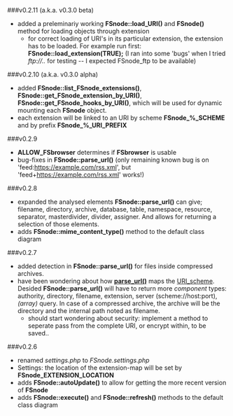###v0.2.11 (a.k.a. v0.3.0 beta)
- added a preleminariy working **FSnode::load_URI()** and **FSnode()** method for loading objects through extension
	- for correct loading of URI's in its particular extension, the extension has to be loaded. For example run first: **FSnode::load_extension(TRUE);** (I ran into some 'bugs' when I tried *ftp://..* for testing -- I expected FSnode_ftp to be available)

###v0.2.10 (a.k.a. v0.3.0 alpha)
- added **FSnode::list_FSnode_extensions()**, **FSnode::get_FSnode_extension_by_URI()**, **FSnode::get_FSnode_hooks_by_URI()**, which will be used for dynamic mounting each **FSnode** object.
- each extension will be linked to an URI by scheme **FSnode_%_SCHEME** and by prefix **FSnode_%_URI_PREFIX**

###v0.2.9
- **ALLOW_FSbrowser** determines if **FSbrowser** is usable
- bug-fixes in **FSnode::parse_url()** (only remaining known bug is on 'feed:https://example.com/rss.xml', but 'feed+https://example.com/rss.xml' works!)

###v0.2.8
- expanded the analysed elements **FSnode::parse_url()** can give; filename, directory, archive, database, table, namespace, resource, separator, masterdivider, divider, assigner. And allows for returning a selection of those elements.
- adds **FSnode::mime_content_type()** method to the default class diagram

###v0.2.7
- added detection in **FSnode::parse_url()** for files inside compressed archives.
- have been wondering about how **[parse_url()](http://php.net/parse_url)** maps the [URI_scheme](http://en.wikipedia.org/wiki/URI_scheme#Examples). Desided **FSnode::parse_url()** will have to return more *component* types: authority, directory, filename, extension, server (scheme://host:port), *(array)* query. In case of a compressed archive, the archive will be the directory and the internal path noted as filename.
	- should start wondering about security: implement a method to seperate pass from the complete URI, or encrypt within, to be saved..

###v0.2.6
- renamed *settings.php* to *FSnode.settings.php*
- Settings: the location of the extension-map will be set by **FSnode_EXTENSION_LOCATION**
- adds **FSnode::autoUpdate()** to allow for getting the more recent version of **FSnode**
- adds **FSnode::execute()** and **FSnode::refresh()** methods to the default class diagram
